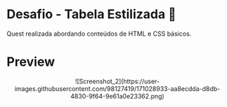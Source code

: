 # Desafio - Tabela Estilizada 📌

Quest realizada abordando conteúdos de HTML e CSS básicos.


# Preview

<div align="center"> 
  ![Screenshot_2](https://user-images.githubusercontent.com/98127419/171028933-aa8ecdda-d8db-4830-9f64-9e61a0e23362.png)
</div>
